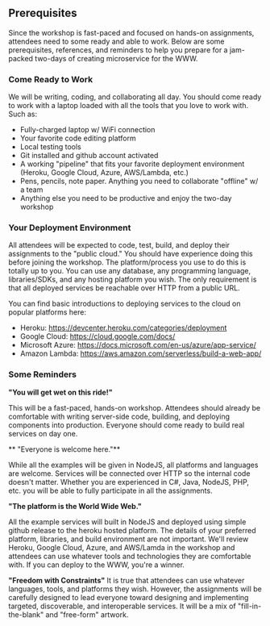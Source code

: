 ## Prerequisites
Since the workshop is fast-paced and focused on hands-on assignments, attendees need to some ready and able to work. Below are some prerequisites, references, and reminders to help you prepare for a jam-packed two-days of creating microservice for the WWW.

### Come Ready to Work
We will be writing, coding, and collaborating all day. You should come ready to work with a laptop loaded with all the tools that you love to work with. Such as:

 * Fully-charged laptop w/ WiFi connection
 * Your favorite code editing platform
 * Local testing tools
 * Git installed and github account activated
 * A working "pipeline" that fits your favorite deployment environment (Heroku, Google Cloud, Azure, AWS/Lambda, etc.)
 * Pens, pencils, note paper. Anything you need to collaborate "offline" w/ a team
 * Anything else you need to be productive and enjoy the two-day workshop


### Your Deployment Environment
All attendees will be expected to code, test, build, and deploy their assignments to the "public cloud." You should have experience doing this before joining the workshop. The platform/process you use to do this is totally up to you. You can use any database, any programming language, libraries/SDKs, and any hosting platform you wish. The only requirement is that all deployed services be reachable over HTTP from a public URL.

You can find basic introductions to deploying services to the cloud on popular platforms here:

 * Heroku: https://devcenter.heroku.com/categories/deployment
 * Google Cloud: https://cloud.google.com/docs/
 * Microsoft Azure: https://docs.microsoft.com/en-us/azure/app-service/
 * Amazon Lambda: https://aws.amazon.com/serverless/build-a-web-app/


### Some Reminders

**"You will get wet on this ride!"**

This will be a fast-paced, hands-on workshop. Attendees should already be comfortable with writing server-side code, building, and deploying components into production. Everyone should come ready to build real services on day one.

** "Everyone is welcome here."**

While all the examples will be given in NodeJS, all platforms and languages are welcome. Services will be connected over HTTP so the internal code doesn't matter. Whether you are experienced in C#, Java, NodeJS, PHP, etc. you will be able to fully participate in all the assignments.

**"The platform is the World Wide Web."**

All the example services will built in NodeJS and deployed using simple github release to the heroku hosted platform. The details of your preferred platform, libraries, and build environment are not important. We'll review Heroku, Google Cloud, Azure, and AWS/Lamda in the workshop and attendees can use whatever tools and technologies they are comfortable with. If you can deploy to the WWW, you're a winner.

**"Freedom with Constraints"**
It is true that attendees can use whatever languages, tools, and platforms they wish. However, the assignments will be carefully designed to lead everyone toward designing and implementing targeted, discoverable, and interoperable services. It will be a mix of "fill-in-the-blank" and "free-form" artwork.


